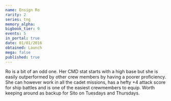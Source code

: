 ```yaml
---
name: Ensign Ro
rarity: 2
series: tng
memory_alpha:
bigbook_tier: 9
events: 5
in_portal: true
date: 01/01/2016
obtained: Launch
mega: false
published: true
---
```


Ro is a bit of an odd one. Her CMD stat starts with a high base but she is easily outperformed by other crew members by having a poorer proficiency. She can however work in all the cadet missions, has a hefty +4 attack score for ship battles and is one of the easiest crewmembers to equip. Worth keeping around as backup for Sito on Tuesdays and Thursdays.
